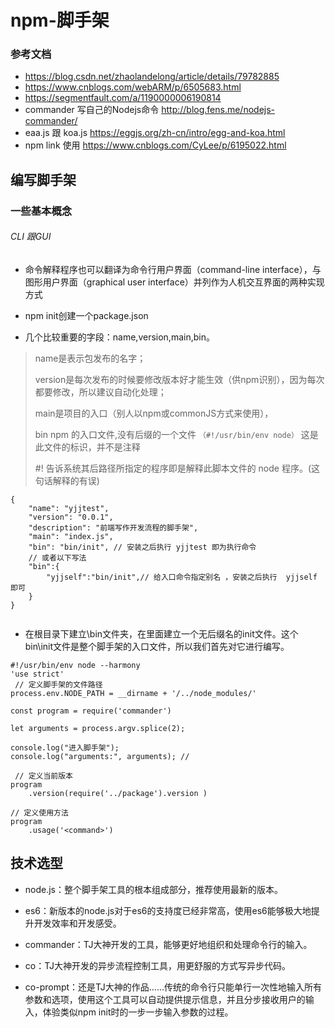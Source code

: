 # npm-脚手架
### 参考文档
* https://blog.csdn.net/zhaolandelong/article/details/79782885
* https://www.cnblogs.com/webARM/p/6505683.html
* https://segmentfault.com/a/1190000006190814
* commander 写自己的Nodejs命令  http://blog.fens.me/nodejs-commander/
* eaa.js  跟 koa.js https://eggjs.org/zh-cn/intro/egg-and-koa.html
* npm link  使用  https://www.cnblogs.com/CyLee/p/6195022.html



## 编写脚手架
### 一些基本概念

######  CLI 跟GUI
* 命令解释程序也可以翻译为命令行用户界面（command-line interface），与图形用户界面（graphical user interface）并列作为人机交互界面的两种实现方式

* npm init创建一个package.json
* 几个比较重要的字段：name,version,main,bin。
> name是表示包发布的名字；
>
> version是每次发布的时候要修改版本好才能生效（供npm识别），因为每次都要修改，所以建议自动化处理；
>
> main是项目的入口（别人以npm或commonJS方式来使用），
>
> bin npm 的入口文件,没有后缀的一个文件 `（#!/usr/bin/env node）` 这是此文件的标识，并不是注释
>
> <span style="color:'red'"> #! 告诉系统其后路径所指定的程序即是解释此脚本文件的 node 程序。(这句话解释的有误)</span>
>

```
{
    "name": "yjjtest",
    "version": "0.0.1",
    "description": "前端写作开发流程的脚手架",
    "main": "index.js",
    "bin": "bin/init", // 安装之后执行 yjjtest 即为执行命令
    // 或者以下写法
    "bin":{
        "yjjself":"bin/init",// 给入口命令指定别名 ，安装之后执行  yjjself 即可
    }
}
    
```

* 在根目录下建立\bin文件夹，在里面建立一个无后缀名的init文件。这个bin\init文件是整个脚手架的入口文件，所以我们首先对它进行编写。

```
#!/usr/bin/env node --harmony
'use strict'
 // 定义脚手架的文件路径
process.env.NODE_PATH = __dirname + '/../node_modules/'

const program = require('commander')

let arguments = process.argv.splice(2);

console.log("进入脚手架");
console.log("arguments:", arguments); // 

 // 定义当前版本
program
    .version(require('../package').version )

// 定义使用方法
program
    .usage('<command>')
```
## 技术选型

* node.js：整个脚手架工具的根本组成部分，推荐使用最新的版本。

* es6：新版本的node.js对于es6的支持度已经非常高，使用es6能够极大地提升开发效率和开发感受。

* commander：TJ大神开发的工具，能够更好地组织和处理命令行的输入。

* co：TJ大神开发的异步流程控制工具，用更舒服的方式写异步代码。

* co-prompt：还是TJ大神的作品……传统的命令行只能单行一次性地输入所有参数和选项，使用这个工具可以自动提供提示信息，并且分步接收用户的输入，体验类似npm init时的一步一步输入参数的过程。



